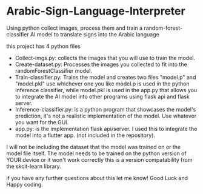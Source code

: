 # Arabic-Sign-Language-Interpreter
Using python collect images, process them and train a random-forest-classifier AI model to translate signs into the Arabic language

this project has 4 python files
- Collect-imgs.py: collects the images that you will use to train the model.
- Create-dataset.py: Processes the images you collected to fit into the randomForestClassifier model.
- Train-classifier.py: Trains the model and creates two files "model.p" and "model.pkl" use whichever one you like model.p is used in the python inference classifier, while model.pkl is used in the app.py that allows you to integrate the AI model into other programs using flask api and flask server.
- Inference-classifier.py: is a python program that showcases the model's prediction, it's not a realistic implementation of the model. Use whatever you want for the GUI.
- app.py: is the implementation flask api/server. I used this to integrate the model into a flutter app. (not included in the repository).

I will not be including the dataset that the model was trained on or the model file itself. The model needs to be trained on the python version of YOUR device or it won't work correctly this is a version compatability from the skcit-learn library.

if you have any further questions about this let me know! Good Luck and Happy coding.
